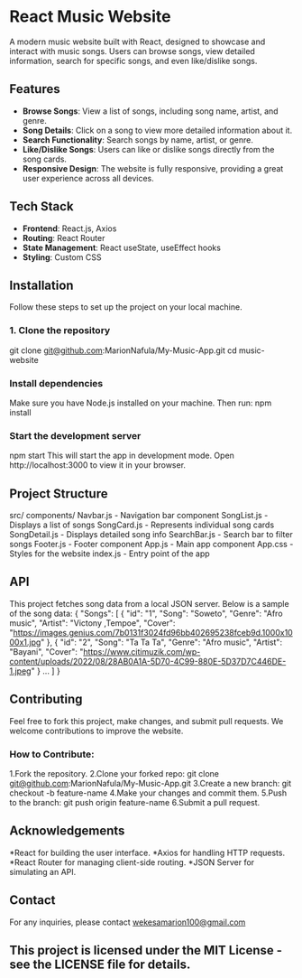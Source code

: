 # React Music Website
A modern music website built with React, designed to showcase and interact with music songs. Users can browse songs, view detailed information, search for specific songs, and even like/dislike songs.

## Features

- **Browse Songs**: View a list of songs, including song name, artist, and genre.
- **Song Details**: Click on a song to view more detailed information about it.
- **Search Functionality**: Search songs by name, artist, or genre.
- **Like/Dislike Songs**: Users can like or dislike songs directly from the song cards.
- **Responsive Design**: The website is fully responsive, providing a great user experience across all devices.

## Tech Stack
- **Frontend**: React.js, Axios
- **Routing**: React Router
- **State Management**: React useState, useEffect hooks
- **Styling**: Custom CSS

## Installation
Follow these steps to set up the project on your local machine.

### 1. Clone the repository
git clone git@github.com:MarionNafula/My-Music-App.git
cd music-website

### Install dependencies
Make sure you have Node.js installed on your machine. Then run:
npm install

### Start the development server
npm start
This will start the app in development mode. Open http://localhost:3000 to view it in your browser.

## Project Structure
src/
  components/
    Navbar.js        - Navigation bar component
    SongList.js      - Displays a list of songs
    SongCard.js      - Represents individual song cards
    SongDetail.js    - Displays detailed song info
    SearchBar.js     - Search bar to filter songs
    Footer.js        - Footer component
  App.js             - Main app component
  App.css            - Styles for the website
  index.js           - Entry point of the app

## API
This project fetches song data from a local JSON server. Below is a sample of the song data:
{
  "Songs": [
    {
      "id": "1",
      "Song": "Soweto",
      "Genre": "Afro music",
      "Artist": "Victony ,Tempoe",
      "Cover": "https://images.genius.com/7b0131f3024fd96bb402695238fceb9d.1000x1000x1.jpg"
    },
    {
      "id": "2",
      "Song": "Ta Ta Ta",
      "Genre": "Afro music",
      "Artist": "Bayani",
      "Cover": "https://www.citimuzik.com/wp-content/uploads/2022/08/28AB0A1A-5D70-4C99-880E-5D37D7C446DE-1.jpeg"
    }
    ...
  ]
}

## Contributing
Feel free to fork this project, make changes, and submit pull requests. We welcome contributions to improve the website.

### How to Contribute:
1.Fork the repository.
2.Clone your forked repo: git clone git@github.com:MarionNafula/My-Music-App.git
3.Create a new branch: git checkout -b feature-name
4.Make your changes and commit them.
5.Push to the branch: git push origin feature-name
6.Submit a pull request. 

## Acknowledgements
*React for building the user interface.
*Axios for handling HTTP requests.
*React Router for managing client-side routing.
*JSON Server for simulating an API.

## Contact
For any inquiries, please contact wekesamarion100@gmail.com

## This project is licensed under the MIT License - see the LICENSE file for details.



